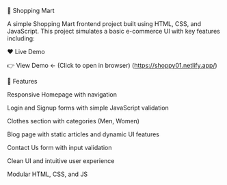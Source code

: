 🛒 Shopping Mart

A simple Shopping Mart frontend project built using HTML, CSS, and JavaScript. This project simulates a basic e-commerce UI with key features including:

❤️ Live Demo

👉 View Demo ← (Click to open in browser) (https://shoppy01.netlify.app/)
                     
🚀 Features

Responsive Homepage with navigation

Login and Signup forms with simple JavaScript validation

Clothes section with categories (Men, Women)

Blog page with static articles and dynamic UI features

Contact Us form with input validation

Clean UI and intuitive user experience

Modular HTML, CSS, and JS
